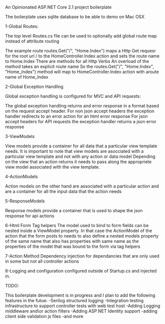 An Opinionated ASP.NET Core 2.1 project boilerplate

The boilerplate uses sqlite database to be able to demo on Mac OSX


1-Global Routes:

The top level Routes.cs file can be used to optionally add global route map instead of attribute routing

The example route routes.Get("/", "Home.Index") maps a Http Get requesr for the root url / to the HomeController.Index action and sets the route name to Home.Index
There are methods for all Http Verbs
An overload of the method takes an explicit route name 
So the routes.Get("/", "Home.Index", "Home_Index") method will map to HomeController.Index action with aroute name of Home_Index

2-Global Exception Handling 

Global exception handling is configured for MVC and API requests:

The global exception handling returns and error response in a format based on the request accept header. 
For non json accept headers  the exception handler redirects to an error action for an html error response
For json accept headers for API requests the exception handler returns a json error response

3-ViewModels

View models provide a container for all data that a particular view template needs. 
It is important to note that view models are asocciated with a particular view template and not with any action or data model
Depending on the view that an action returns it needs to pass along the appropriete view model associated with the view template.

4-ActionModels

Action models on the other hand are associated with a particular action and are a container for all the input data that the action needs

5-ResponseModels

Response models provide a container that is used to shape the json response for api actions

6-Html Form Tag helpers
The model used to bind to form fields can be nested inside a ViewModel property. In that case the ActionModel of the action that the form posts to needs to also define a nested models property of the same name that also has properties with same name as the properties of the model that was bound to the form via tag helpers

7-Action Method Dependency injection for dependancies that are only used in some but not all controller actions

8-Logging and configuration configured outside of Startup.cs and injected in.

TODO:

This boilerplate development is in progress and I plan to add the following features in the futue:
-Serilog structured logging
-Integration testing infrastructure to support controller tests with web test host
-Adding Logging middleware and\or action filters
-Adding ASP.NET Identity support
-adding client side validation js files
-and more




